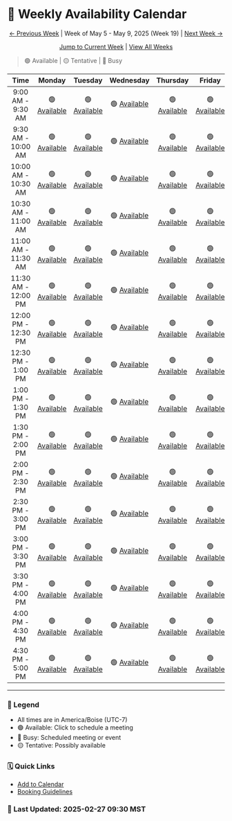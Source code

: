 # 📅 Weekly Availability Calendar

<div align="center">

[← Previous Week](/future/2025-W18.md) | Week of May 5 - May 9, 2025 (Week 19) | [Next Week →](/future/2025-W20.md)

[Jump to Current Week](/README.md) | [View All Weeks](/calendar-index.md)
</div>

> 🟢 Available | 🟡 Tentative | 🔴 Busy 

| Time | Monday | Tuesday | Wednesday | Thursday | Friday |
|:----:|:------:|:--------:|:---------:|:--------:|:------:|
| 9:00 AM - 9:30 AM | 🟢 [Available](https://cal.com) | 🟢 [Available](https://cal.com) | 🟢 [Available](https://cal.com) | 🟢 [Available](https://cal.com) | 🟢 [Available](https://cal.com) |
| 9:30 AM - 10:00 AM | 🟢 [Available](https://cal.com) | 🟢 [Available](https://cal.com) | 🟢 [Available](https://cal.com) | 🟢 [Available](https://cal.com) | 🟢 [Available](https://cal.com) |
| 10:00 AM - 10:30 AM | 🟢 [Available](https://cal.com) | 🟢 [Available](https://cal.com) | 🟢 [Available](https://cal.com) | 🟢 [Available](https://cal.com) | 🟢 [Available](https://cal.com) |
| 10:30 AM - 11:00 AM | 🟢 [Available](https://cal.com) | 🟢 [Available](https://cal.com) | 🟢 [Available](https://cal.com) | 🟢 [Available](https://cal.com) | 🟢 [Available](https://cal.com) |
| 11:00 AM - 11:30 AM | 🟢 [Available](https://cal.com) | 🟢 [Available](https://cal.com) | 🟢 [Available](https://cal.com) | 🟢 [Available](https://cal.com) | 🟢 [Available](https://cal.com) |
| 11:30 AM - 12:00 PM | 🟢 [Available](https://cal.com) | 🟢 [Available](https://cal.com) | 🟢 [Available](https://cal.com) | 🟢 [Available](https://cal.com) | 🟢 [Available](https://cal.com) |
| 12:00 PM - 12:30 PM | 🟢 [Available](https://cal.com) | 🟢 [Available](https://cal.com) | 🟢 [Available](https://cal.com) | 🟢 [Available](https://cal.com) | 🟢 [Available](https://cal.com) |
| 12:30 PM - 1:00 PM | 🟢 [Available](https://cal.com) | 🟢 [Available](https://cal.com) | 🟢 [Available](https://cal.com) | 🟢 [Available](https://cal.com) | 🟢 [Available](https://cal.com) |
| 1:00 PM - 1:30 PM | 🟢 [Available](https://cal.com) | 🟢 [Available](https://cal.com) | 🟢 [Available](https://cal.com) | 🟢 [Available](https://cal.com) | 🟢 [Available](https://cal.com) |
| 1:30 PM - 2:00 PM | 🟢 [Available](https://cal.com) | 🟢 [Available](https://cal.com) | 🟢 [Available](https://cal.com) | 🟢 [Available](https://cal.com) | 🟢 [Available](https://cal.com) |
| 2:00 PM - 2:30 PM | 🟢 [Available](https://cal.com) | 🟢 [Available](https://cal.com) | 🟢 [Available](https://cal.com) | 🟢 [Available](https://cal.com) | 🟢 [Available](https://cal.com) |
| 2:30 PM - 3:00 PM | 🟢 [Available](https://cal.com) | 🟢 [Available](https://cal.com) | 🟢 [Available](https://cal.com) | 🟢 [Available](https://cal.com) | 🟢 [Available](https://cal.com) |
| 3:00 PM - 3:30 PM | 🟢 [Available](https://cal.com) | 🟢 [Available](https://cal.com) | 🟢 [Available](https://cal.com) | 🟢 [Available](https://cal.com) | 🟢 [Available](https://cal.com) |
| 3:30 PM - 4:00 PM | 🟢 [Available](https://cal.com) | 🟢 [Available](https://cal.com) | 🟢 [Available](https://cal.com) | 🟢 [Available](https://cal.com) | 🟢 [Available](https://cal.com) |
| 4:00 PM - 4:30 PM | 🟢 [Available](https://cal.com) | 🟢 [Available](https://cal.com) | 🟢 [Available](https://cal.com) | 🟢 [Available](https://cal.com) | 🟢 [Available](https://cal.com) |
| 4:30 PM - 5:00 PM | 🟢 [Available](https://cal.com) | 🟢 [Available](https://cal.com) | 🟢 [Available](https://cal.com) | 🟢 [Available](https://cal.com) | 🟢 [Available](https://cal.com) |

---
### 📝 Legend
- All times are in America/Boise (UTC-7)
- 🟢 Available: Click to schedule a meeting
- 🔴 Busy: Scheduled meeting or event
- 🟡 Tentative: Possibly available

### 🗓️ Quick Links
- [Add to Calendar](/calendar.ics)
- [Booking Guidelines](/booking-guidelines.md)

### 🔄 Last Updated: 2025-02-27 09:30 MST
